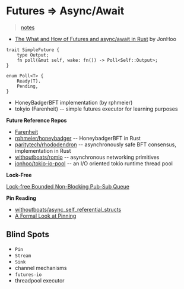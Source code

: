 # Futures => Async/Await
> [notes](./notes.md)

* [The What and How of Futures and async/await in Rust](https://www.youtube.com/watch?v=9_3krAQtD2k) by JonHoo

```
trait SimpleFuture {
    type Output;
    fn poll(&mut self, wake: fn()) -> Poll<Self::Output>;
}

enum Poll<T> {
    Ready(T).
    Pending,
}
```

* HoneyBadgerBFT implementation (by rphmeier)
* tokyio (Farenheit) -- simple futures executor for learning purposes

**Future Reference Repos**
* [Farenheit](https://rust-lang-nursery.github.io/futures-rs/blog/2018/08/17/toykio.html)
* [rphmeier/honeybadger](https://github.com/rphmeier/honeybadger) -- HoneybadgerBFT in Rust
* [paritytech/rhododendron](https://github.com/paritytech/rhododendron) -- asynchronously safe BFT consensus, implementation in Rust
* [withoutboats/romio](https://github.com/withoutboats/romio) -- asynchronous networking primitives
* [jonhoo/tokio-io-pool](https://github.com/jonhoo/tokio-io-pool) -- an I/O oriented tokio runtime thread pool

**Lock-Free**
<!--Find out what this means in the context of futures lmao, you're so far behind!!!-->
[Lock-free Bounded Non-Blocking Pub-Sub Queue](https://github.com/filipdulic/bus-queue)

**Pin Reading**
* [withoutboats/async_self_referential_structs](https://boats.gitlab.io/blog/post/2018-01-25-async-i-self-referential-structs/)
* [A Formal Look at Pinning](https://www.ralfj.de/blog/2018/04/05/a-formal-look-at-pinning.html)

## Blind Spots
* `Pin`
* `Stream`
* `Sink`
* channel mechanisms
* `futures-io`
* threadpool executor